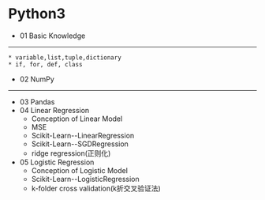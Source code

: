Python3
==========
* 01 Basic Knowledge
----------
    * variable,list,tuple,dictionary  
    * if, for, def, class
* 02 NumPy
----------  
  * 03 Pandas
  * 04 Linear Regression
    * Conception of Linear Model
    * MSE
    * Scikit-Learn--LinearRegression
    * Scikit-Learn--SGDRegression
    * ridge regression(正则化)
  * 05 Logistic Regression
    * Conception of Logistic Model
    * Scikit-Learn--LogisticRegression
    * k-folder cross validation(k折交叉验证法)
